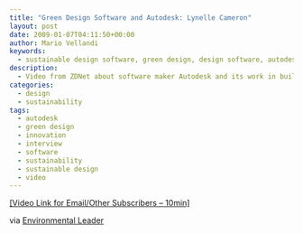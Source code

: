 ```yaml
---
title: "Green Design Software and Autodesk: Lynelle Cameron"
layout: post
date: 2009-01-07T04:11:50+00:00
author: Mario Vellandi
keywords:
  - sustainable design software, green design, design software, autodesk, lynelle cameron, video, interview, innovation
description:
  - Video from ZDNet about software maker Autodesk and its work in building sustainable design tools for architects and others. Includes interview with Lynelle Cameron.
categories:
  - design
  - sustainability
tags:
  - autodesk
  - green design
  - innovation
  - interview
  - software
  - sustainability
  - sustainable design
  - video
---
```

<a rel="nofollow" title="video on autodesk's software for sustainable design" href="http://news.zdnet.com/2422-13748_22-254501.html">[Video Link for Email/Other Subscribers &#8211; 10min]</a>

via <a rel="nofollow" href="http://www.environmentalleader.com/2009/01/02/autodesk-green-design-software/">Environmental Leader</a>
